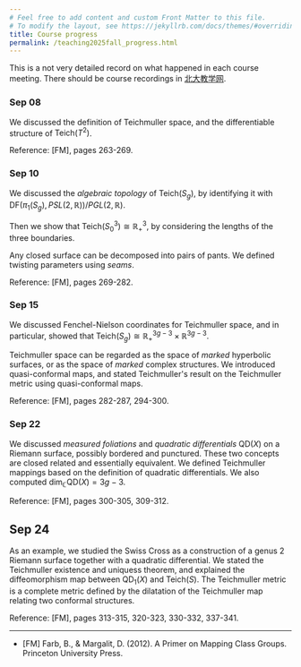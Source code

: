 ```yaml
---
# Feel free to add content and custom Front Matter to this file.
# To modify the layout, see https://jekyllrb.com/docs/themes/#overriding-theme-defaults
title: Course progress
permalink: /teaching2025fall_progress.html
---
```


<style>
  #main {
    font-size: 85%; /* Adjust this percentage as you like */
  }
</style>

This is a not very detailed record on what happened in each course meeting. There should be course recordings in [北大教学网](https://course.pku.edu.cn).

### Sep 08

We discussed the definition of Teichmuller space, and the differentiable structure of $\mathrm{Teich}(T^2)$. 

Reference: [FM], pages 263-269. 


### Sep 10

We discussed the *algebraic topology* of $\mathrm{Teich}(S_g)$, by identifying it with $\mathrm{DF}(\pi_1(S_g),PSL(2,\mathbb R))/PGL(2,\mathbb R)$.

Then we show that $\mathrm{Teich}(S_0^3)\cong\mathbb R^3_+$, by considering the lengths of the three boundaries.

Any closed surface can be decomposed into pairs of pants. We defined twisting parameters using *seams*. 

Reference: [FM], pages 269-282.

### Sep 15

We discussed Fenchel-Nielson coordinates for Teichmuller space, and in particular, showed that $\mathrm{Teich}(S_g)\cong \mathbb R^{3g-3}_+\times \mathbb R^{3g-3}$.

Teichmuller space can be regarded as the space of *marked* hyperbolic surfaces, or as the space of *marked* complex structures. We introduced quasi-conformal maps, and stated Teichmuller's result on the Teichmuller metric using quasi-conformal maps.

Reference: [FM], pages 282-287, 294-300.

### Sep 22

We discussed *measured foliations* and *quadratic differentials* $\mathrm{QD}(X)$ on a Riemann surface, possibly bordered and punctured. These two concepts are closed related and essentially equivalent. We defined Teichmuller mappings based on the definition of quadratic differentials. We also computed $\mathrm{dim}_{\mathbb C} \mathrm{QD}(X)=3g-3$. 

Reference: [FM], pages 300-305, 309-312.

## Sep 24

As an example, we studied the Swiss Cross as a construction of a genus $2$ Riemann surface together with a quadratic differential. We stated the Teichmuller existence and uniquess theorem, and explained the diffeomorphism map between $\mathrm{QD}_1(X)$ and $\mathrm{Teich}(S)$. The Teichmuller metric is a complete metric defined by the dilatation of the Teichmuller map relating two conformal structures. 

Reference: [FM], pages 313-315, 320-323, 330-332, 337-341.

---

- [FM] Farb, B., & Margalit, D. (2012). A Primer on Mapping Class Groups. Princeton University Press.